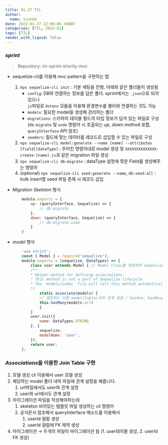 ```yaml
---
title: 01.27 TIL
author:
  name: SsankQ
date: 2022-01-27 22:00:00 +0800
categories: [TIL, 2022-01]
tags: [TIL]
render_with_liquid: false
---
```


### *sprint*
> Repository: im-sprint-shortly-mvc

- sequelize-cli를 이용해 mvc pattern을 구현하는 법
    1. `npx sequelize-cli init`
        : 기본 세팅을 진행, 아래와 같은 폴더들이 생성됨
        - `config`: DB와 연결하는 정보를 담은 폴더. sprint에서는 `.json`으로 되어있으나  
        `js`파일로 `dotenv` 모듈을 이용해 환경변수를 불러와 연결하는 것도 가능
        - `models`: 필요한 model을 생성해 관리하는 폴더
        - `migrations`: 스키마의 테이블 필드의 타입 정보가 담겨 있는 파일로 구성(`db:migrate` 및 `undo` 명령어 시 호출되는 *up, down* method 포함, `queryInterface` API 참조) 
        - `seeders`: 필드에 맞는 데이터를 레코드로 삽입할 수 있는 파일로 구성
    2. `npx sequelize-cli model:generate --name [name] --attributes [field][dataType]`
        : 주어진 명령어대로 model 생성 및 `XXXXXXXXXXXXXX-create-[name].js`과 같은 migration 파일 생성
    3. `npx sequelize-cli db:migrate`
        : dataType 설정에 맞춘 Field를 생성해주는 명령어
    4. (optional) `npx sequelize-cli seed:generate --name`, `db:seed:all`
        : bulk insert할 seed 파일 존재 시 레코드 삽입

- *Migration Skeleton* 형식
    ```jsx
        module.exports = {
            up: (queryInterface, Sequelize) => {
                // db:migrate
            },
            down: (queryInterface, Sequelize) => {
                // db:migrate:undo
            }
        }
    ```
- *model* 형식
    ```jsx
        'use strict';
        const { Model } = require('sequelize');
        module.exports = (sequelize, DataTypes) => {
            class user extends Model { // Model Class를 확장하여 sequelize query method 사용
            /**
            * Helper method for defining associations.
            * This method is not a part of Sequelize lifecycle.
            * The `models/index` file will call this method automatically.
            */
                static associate(models) {
                // 참조하는 다른 model(table)과의 관계 설정 / hasOne, hasMany, belongsTo
                this.hasMany(models.url)
                }
            }
            user.init({
                name: DataTypes.STRING
            }, {
                sequelize,
                modelName: 'user',
            });
            return user;
        };
    ```

### *Associations*을 이용한 Join Table 구현

1. 모델 생성 cli 이용해서 user 모델 생성
2. 해당하는 model 폴더 내의 파일에 관계 설정을 해줍니다.
    1. url파일에서도 user와 관계 설정
    2. user와 url에서도 관계 설정
3. 마이그레이션 파일을 작성해야하는데 
    1. skeleton 비어있는 템플릿 파일 생성하는 cli 명령어 
    2. 공식문서 참조해서 queryInterface 메소드를 이용해서 
        1. userId 컬럼 생성
        2. userId 컬럼에 FK 제약 생성
4. 마이그레이션 → 두개의 파일이 마이그레이션 됨 (1. user테이블 생성, 2. userId FK 생성) 